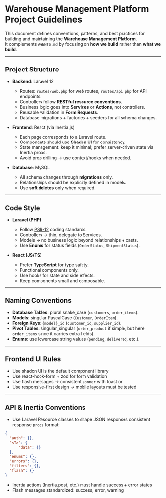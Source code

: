 # Warehouse Management Platform Project Guidelines

This document defines conventions, patterns, and best practices for building and maintaining the **Warehouse Management Platform**.  
It complements `AGENTS.md` by focusing on **how we build** rather than **what we build**.

---

## Project Structure

- **Backend**: Laravel 12
  - Routes: `routes/web.php` for web routes, `routes/api.php` for API endpoints.
  - Controllers follow **RESTful resource conventions**.
  - Business logic goes into **Services** or **Actions**, not controllers.
  - Reusable validation in **Form Requests**.
  - Database migrations + factories + seeders for all schema changes.

- **Frontend**: React (via Inertia.js)
  - Each page corresponds to a Laravel route.
  - Components should use **Shadcn UI** for consistency.
  - State management: keep it minimal; prefer server-driven state via Inertia props.
  - Avoid prop drilling → use context/hooks when needed.

- **Database**: MySQL
  - All schema changes through **migrations** only.
  - Relationships should be explicitly defined in models.
  - Use **soft deletes** only when required.

---

## Code Style

- **Laravel (PHP)**  
  - Follow [PSR-12](https://www.php-fig.org/psr/psr-12/) coding standards.  
  - Controllers → thin, delegate to Services.  
  - Models → no business logic beyond relationships + casts.  
  - Use **Enums** for status fields (`OrderStatus`, `ShipmentStatus`).

- **React (JS/TS)**  
  - Prefer **TypeScript** for type safety.  
  - Functional components only.  
  - Use hooks for state and side effects.  
  - Keep components small and composable.

---

## Naming Conventions

- **Database Tables**: plural snake_case (`customers`, `order_items`).  
- **Models**: singular PascalCase (`Customer`, `OrderItem`).  
- **Foreign Keys**: `{model}_id` (`customer_id`, `supplier_id`).  
- **Pivot Tables**: singular_singular (`order_product` if simple, but here `order_items` since it carries extra fields).  
- **Enums**: use lowercase string values (`pending`, `delivered`, etc.).

---

## Frontend UI Rules

- Use shadcn UI is the default component library
- Use react-hook-form + zod for form validation
- Use flash messages → consistent `sonner` with toast or <Alert />
- Use responsive-first design → mobile layouts must be tested

---

## API & Inertia Conventions

- Use Laravel Resource classes to shape JSON responses consistent response `props` format:

```json
{
  "auth": {},
  "<T>": {
      "data": {}
  },
  "enums": {},
  "errors": {},
  "filters": {},
  "flash": {}
}
```

- Inertia actions (Inertia.post, etc.) must handle success + error states
- Flash messages standardized: success, error, warning
